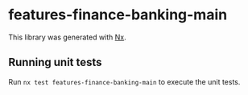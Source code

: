 # features-finance-banking-main

This library was generated with [Nx](https://nx.dev).

## Running unit tests

Run `nx test features-finance-banking-main` to execute the unit tests.
